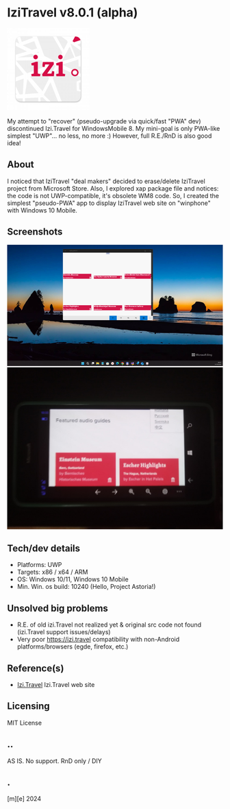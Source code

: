 # IziTravel v8.0.1 (alpha)
![](Images/logo.png)

My attempt to "recover" (pseudo-upgrade via quick/fast "PWA" dev) discontinued Izi.Travel for WindowsMobile 8. My mini-goal is only PWA-like simplest "UWP"... no less, no more :) However, full R.E./RnD is also good idea!

## About
I noticed that IziTravel "deal makers" decided to erase/delete IziTravel project from Microsoft Store. Also, I explored xap package file and notices: the code is not UWP-compatible, it's obsolete WM8 code.
So, I created the simplest "pseudo-PWA" app to display IziTravel web site on "winphone" with Windows 10 Mobile.

## Screenshots
![Win11](Images/shot01.png)
![W10M](Images/shot02.png)

## Tech/dev details
- Platforms: UWP
- Targets: x86 / x64 / ARM
- OS: Windows 10/11, Windows 10 Mobile
- Min. Win. os build: 10240 (Hello, Project Astoria!)

## Unsolved big problems
- R.E. of old izi.Travel not realized yet & original src code not found (izi.Travel support issues/delays) 
- Very poor https://izi.travel compatibility with non-Android platforms/browsers (egde, firefox, etc.) 

## Reference(s)
- [Izi.Travel](https://izi.travel)  Izi.Travel web site

## Licensing
MIT License

## ..
AS IS. No support. RnD only / DIY

## .
[m][e] 2024
